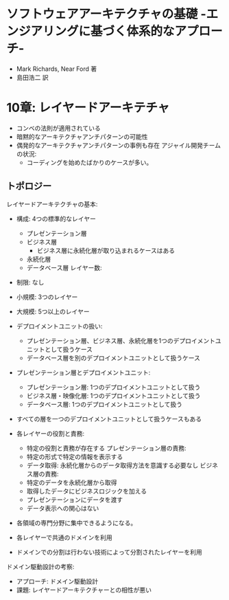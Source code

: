 # ソフトウェアアーキテクチャの基礎 -エンジアリングに基づく体系的なアプローチ-
- Mark Richards, Near Ford 著
- 島田浩二 訳

# 10章: レイヤードアーキテチャ
- コンベの法則が適用されている
- 暗黙的なアーキテクチャアンチパターンの可能性
- 偶発的なアーキテクチャアンチパターンの事例も存在
アジャイル開発チームの状況:
  - コーディングを始めたばかりのケースが多い。

## トポロジー
レイヤードアーキテクチャの基本:
- 構成: 4つの標準的なレイヤー
  - プレゼンテーション層
  - ビジネス層
    - ビジネス層に永続化層が取り込まれるケースはある
  - 永続化層
  - データベース層
レイヤー数:
- 制限: なし
- 小規模: 3つのレイヤー
- 大規模: 5つ以上のレイヤー

- デプロイメントユニットの扱い:
  - プレゼンテーション層、ビジネス層、永続化層を1つのデプロイメントユニットとして扱うケース
  - データベース層を別のデプロイメントユニットとして扱うケース

- プレゼンテーション層とデプロイメントユニット:
  - プレゼンテーション層: 1つのデプロイメントユニットとして扱う
  - ビジネス層・映像化層: 1つのデプロイメントユニットとして扱う
  - データベース層: 1つのデプロイメントユニットとして扱う

- すべての層を一つのデプロイメントユニットとして扱うケースもある

- 各レイヤーの役割と責務:
  - 特定の役割と責務が存在する
プレゼンテーション層の責務:
  - 特定の形式で特定の情報を表示する
  - データ取得: 永続化層からのデータ取得方法を意識する必要なし
ビジネス層の責務:
  - 特定のデータを永続化層から取得
  - 取得したデータにビジネスロジックを加える
  - プレゼンテーションにデータを渡す
  - データ表示への関心はない

- 各領域の専門分野に集中できるようになる。

- 各レイヤーで共通のドメインを利用
- ドメインでの分割は行わない技術によって分割されたレイヤーを利用

ドメイン駆動設計の考察:
- アプローチ: ドメイン駆動設計
- 課題: レイヤードアーキテクチャーとの相性が悪い
